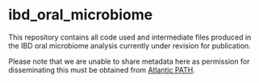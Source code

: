 # ibd_oral_microbiome

This repository contains all code used and intermediate files produced in the IBD oral microbiome analysis currently under revision for publication.

Please note that we are unable to share metadata here as permission for disseminating this must be obtained from [Atlantic PATH](https://www.atlanticpath.ca/). 
